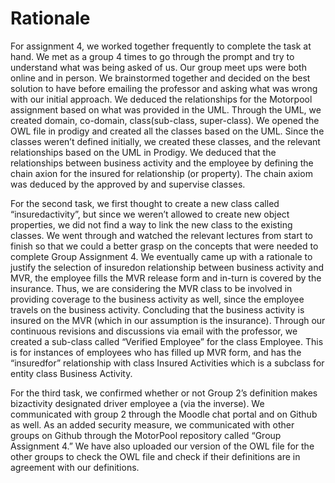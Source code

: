 # Rationale
For assignment 4, we worked together frequently to complete the task at hand. We
met as a group 4 times to go through the prompt and try to understand what was
being asked of us. Our group meet ups were both online and in person. We
brainstormed together and decided on the best solution to have before emailing
the professor and asking what was wrong with our initial approach. We deduced
the relationships for the Motorpool assignment based on what was provided in the
UML. Through the UML, we created domain, co-domain, class(sub-class,
super-class). We opened the OWL file in prodigy and created all the classes
based on the UML. Since the classes weren’t defined initially, we created these
classes, and the relevant relationships based on the UML in Prodigy. We deduced
that the relationships between business activity and the employee by defining
the chain axion for the insured for relationship (or property). The chain axiom
was deduced by the approved by and supervise classes.

For the second task, we first thought to create a new class called
“insuredactivity”, but since we weren’t allowed to create new object properties,
we did not find a way to link the new class to the existing classes. We went
through and watched the relevant lectures from start to finish so that we could
a better grasp on the concepts that were needed to complete Group Assignment 4.
We eventually came up with a rationale to justify the selection of insuredon
relationship between business activity and MVR, the employee fills the MVR
release form and in-turn is covered by the insurance. Thus, we are considering
the MVR class to be involved in providing coverage to the business activity as
well, since the employee travels on the business activity. Concluding that the
business activity is insured on the MVR (which in our assumption is the
insurance). Through our continuous revisions and discussions via email with the
professor, we created a sub-class called “Verified Employee” for the class
Employee. This is for instances of employees who has filled up MVR form, and has
the “insuredfor” relationship with class Insured Activities which is a subclass
for entity class Business Activity. 

For the third task, we confirmed whether or not Group 2’s definition makes
bizactivity designated driver employee a (via the inverse). We communicated with
group 2 through the Moodle chat portal and on Github as well. As an added
security measure, we communicated with other groups on Github through the
MotorPool repository called “Group Assignment 4.” We have also uploaded our
version of the OWL file for the other groups to check the OWL file and check if
their definitions are in agreement with our definitions.
